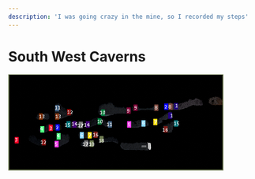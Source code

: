 ```yaml
---
description: 'I was going crazy in the mine, so I recorded my steps'
---
```


# South West Caverns

![South West Caverns](../.gitbook/assets/image%20%287%29.png)

